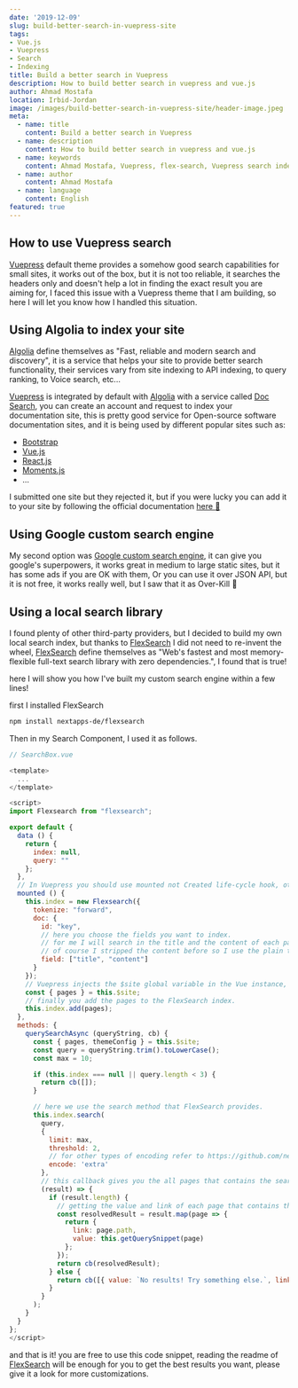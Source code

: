```yaml
---
date: '2019-12-09'
slug: build-better-search-in-vuepress-site
tags:
- Vue.js
- Vuepress
- Search
- Indexing
title: Build a better search in Vuepress
description: How to build better search in vuepress and vue.js
author: Ahmad Mostafa
location: Irbid-Jordan
image: /images/build-better-search-in-vuepress-site/header-image.jpeg
meta:
  - name: title
    content: Build a better search in Vuepress
  - name: description
    content: How to build better search in vuepress and vue.js
  - name: keywords
    content: Ahmad Mostafa, Vuepress, flex-search, Vuepress search index, vue.js search, static site search
  - name: author
    content: Ahmad Mostafa
  - name: language
    content: English
featured: true
---
```


## How to use Vuepress search

[Vuepress](https://vuepress.vuejs.org/) default theme provides a somehow good search capabilities for small sites, it works out of the box, but it is not too reliable, it searches the headers only and doesn't help a lot in finding the exact result you are aiming for, I faced this issue with a Vuepress theme that I am building, so here I will let you know how I handled this situation.

## Using Algolia to index your site

[Algolia](https://www.algolia.com/) define themselves as "Fast, reliable and modern search and discovery", it is a service that helps your site to provide better search functionality, their services vary from site indexing to API indexing, to query ranking, to Voice search, etc...

[Vuepress](https://vuepress.vuejs.org/) is integrated by default with [Algolia](https://www.algolia.com/) with a service called [Doc Search](https://community.algolia.com/docsearch/), you can create an account and request to index your documentation site, this is pretty good service for Open-source software documentation sites, and it is being used by different popular sites such as:

- [Bootstrap](https://getbootstrap.com/docs/4.1/getting-started/introduction/)
- [Vue.js](https://vuejs.org/v2/guide/)
- [React.js](https://reactjs.org/docs/getting-started.html)
- [Moments.js](https://momentjs.com/)
- ...

I submitted one site but they rejected it, but if you were lucky you can add it to your site by following the official documentation [here :wave:](https://vuepress.vuejs.org/theme/default-theme-config.html#algolia-docsearch)

## Using Google custom search engine

My second option was [Google custom search engine](https://cse.google.com/cse/all), it can give you google's superpowers, it works great in medium to large static sites, but it has some ads if you are OK with them, Or you can use it over JSON API, but it is not free, it works really well, but I saw that it as Over-Kill :knife:

## Using a local search library

I found plenty of other third-party providers, but I decided to build my own local search index, but thanks to [FlexSearch](https://github.com/nextapps-de/flexsearch) I did not need to re-invent the wheel, [FlexSearch](https://github.com/nextapps-de/flexsearch) define themselves as "Web's fastest and most memory-flexible full-text search library with zero dependencies.", I found that is true!

here I will show you how I've built my custom search engine within a few lines!

first I installed FlexSearch

```bash
npm install nextapps-de/flexsearch
```

Then in my Search Component, I used it as follows.

```javascript
// SearchBox.vue

<template>
  ...
</template>

<script>
import Flexsearch from "flexsearch";

export default {
  data () {
    return {
      index: null,
      query: ""
    };
  },
  // In Vuepress you should use mounted not Created life-cycle hook, otherwise it will throw an error.
  mounted () {
    this.index = new Flexsearch({
      tokenize: "forward",
      doc: {
        id: "key",
        // here you choose the fields you want to index.
        // for me I will search in the title and the content of each page.
        // of course I stripped the content before so I use the plain text content not the markdown text
        field: ["title", "content"]
      }
    });
    // Vuepress injects the $site global variable in the Vue instance, you can get the pages array from the $site object
    const { pages } = this.$site;
    // finally you add the pages to the FlexSearch index.
    this.index.add(pages);
  },
  methods: {
    querySearchAsync (queryString, cb) {
      const { pages, themeConfig } = this.$site;
      const query = queryString.trim().toLowerCase();
      const max = 10;

      if (this.index === null || query.length < 3) {
        return cb([]);
      }

      // here we use the search method that FlexSearch provides.
      this.index.search(
        query,
        {
          limit: max,
          threshold: 2,
          // for other types of encoding refer to https://github.com/nextapps-de/flexsearch#encoders
          encode: 'extra'
        },
        // this callback gives you the all pages that contains the search term "query"
        (result) => {
          if (result.length) {
            // getting the value and link of each page that contains the search term
            const resolvedResult = result.map(page => {
              return {
                link: page.path,
                value: this.getQuerySnippet(page)
              };
            });
            return cb(resolvedResult);
          } else {
            return cb([{ value: `No results! Try something else.`, link: `#` }]);
          }
        }
      );
    }
  }
};
</script>
```

and that is it! you are free to use this code snippet, reading the readme of [FlexSearch](https://github.com/nextapps-de/flexsearch) will be enough for you to get the best results you want, please give it a look for more customizations.

